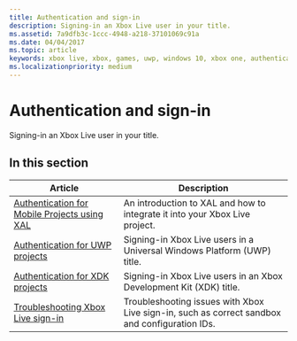 ```yaml
---
title: Authentication and sign-in
description: Signing-in an Xbox Live user in your title.
ms.assetid: 7a9dfb3c-1ccc-4948-a218-37101069c91a
ms.date: 04/04/2017
ms.topic: article
keywords: xbox live, xbox, games, uwp, windows 10, xbox one, authentication, sign-in
ms.localizationpriority: medium
---
```


# Authentication and sign-in

Signing-in an Xbox Live user in your title.


## In this section

| Article | Description |
|---------|-------------|
| [Authentication for Mobile Projects using XAL](xal.md) | An introduction to XAL and how to integrate it into your Xbox Live project. |
| [Authentication for UWP projects](authentication-for-UWP-projects.md) | Signing-in Xbox Live users in a Universal Windows Platform (UWP) title. |
| [Authentication for XDK projects](authentication-for-XDK-projects.md) | Signing-in Xbox Live users in an Xbox Development Kit (XDK) title. |
| [Troubleshooting Xbox Live sign-in](../troubleshooting/troubleshooting-sign-in.md) | Troubleshooting issues with Xbox Live sign-in, such as correct sandbox and configuration IDs. |
